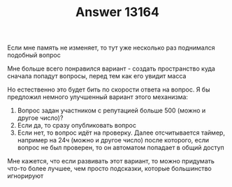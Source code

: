 ﻿---
title: "Answer 13164"
se.owner.user_id: 385375
se.owner.display_name: "EzioMercer"
se.owner.link: "https://ru.meta.stackoverflow.com/users/385375/eziomercer"
se.answer_id: 13164
se.question_id: 13162
se.post_type: answer
se.is_accepted: False
---
<p>Если мне память не изменяет, то тут уже несколько раз поднимался подобный вопрос</p>
<p>Мне больше всего понравился вариант - создать пространство куда сначала попадут вопросы, перед тем как его увидит масса</p>
<p>Но естественно это будет бить по скорости ответа на вопрос. Я бы предложил немного улучшенный вариант этого механизма:</p>
<ol>
<li>Вопрос задан участником с репутацией больше 500 (можно и другое число)?</li>
<li>Если да, то сразу опубликовать вопрос</li>
<li>Если нет, то вопрос идёт на проверку. Далее отсчитывается таймер, например на 24ч (можно и другое число) после которого, если вопрос не был проверен, то он автоматом попадает в общий доступ</li>
</ol>
<p>Мне кажется, что если развивать этот вариант, то можно придумать что-то более лучшее, чем просто подсказки, которые большинство игнорируют</p>
